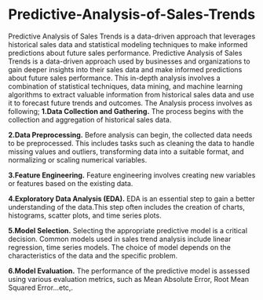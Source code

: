 # Predictive-Analysis-of-Sales-Trends
Predictive Analysis of Sales Trends is a data-driven approach that leverages historical sales data and statistical modeling techniques to make informed predictions about future sales performance.
Predictive Analysis of Sales Trends is a data-driven approach used by businesses and organizations to gain deeper insights into their sales data and make informed predictions about future sales performance. This in-depth analysis involves a combination of statistical techniques, data mining, and machine learning algorithms to extract valuable information from historical sales data and use it to forecast future trends and outcomes.
The Analysis process involves as following;
**1.Data Collection and Gathering.**
The process begins with the collection and aggregation of historical sales data.

**2.Data Preprocessing.**
Before analysis can begin, the collected data needs to be preprocessed. This includes tasks such as cleaning the data to handle missing values and outliers, transforming data into a suitable format, and normalizing or scaling numerical variables.

**3.Feature Engineering.**
Feature engineering involves creating new variables or features based on the existing data.

**4.Exploratory Data Analysis (EDA).**
EDA is an essential step to gain a better understanding of the data.This step often includes the creation of charts, histograms, scatter plots, and time series plots.

**5.Model Selection.**
Selecting the appropriate predictive model is a critical decision. Common models used in sales trend analysis include linear regression, time series models.
The choice of model depends on the characteristics of the data and the specific problem.

**6.Model Evaluation.**
The performance of the predictive model is assessed using various evaluation metrics, such as Mean Absolute Error, Root Mean Squared Error...etc,.



